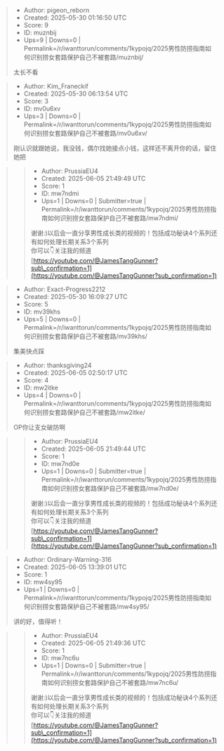 > - Author: pigeon_reborn
> - Created: 2025-05-30 01:16:50 UTC
> - Score: 9
> - ID: muznbij
> - Ups=9 | Downs=0 | Permalink=/r/iwanttorun/comments/1kypojq/2025男性防捞指南如何识别捞女套路保护自己不被套路/muznbij/
>
> 太长不看

> - Author: Kim_Franeckif
> - Created: 2025-05-30 06:13:54 UTC
> - Score: 3
> - ID: mv0u6xv
> - Ups=3 | Downs=0 | Permalink=/r/iwanttorun/comments/1kypojq/2025男性防捞指南如何识别捞女套路保护自己不被套路/mv0u6xv/
>
> 刚认识就跟她说，我没钱，偶尔找她接点小钱，这样还不离开你的话，留住她把

>> - Author: PrussiaEU4
>> - Created: 2025-06-05 21:49:49 UTC
>> - Score: 1
>> - ID: mw7ndmi
>> - Ups=1 | Downs=0 | Submitter=true | Permalink=/r/iwanttorun/comments/1kypojq/2025男性防捞指南如何识别捞女套路保护自己不被套路/mw7ndmi/
>>
>> 谢谢:)以后会一直分享男性成长类的视频的！包括成功秘诀4个系列还有如何处理长期关系3个系列  
>> 你可以👇关注我的频道  
>> [https://youtube.com/@JamesTangGunner?sub\_confirmation=1](https://youtube.com/@JamesTangGunner?sub_confirmation=1)

> - Author: Exact-Progress2212
> - Created: 2025-05-30 16:09:27 UTC
> - Score: 5
> - ID: mv39khs
> - Ups=5 | Downs=0 | Permalink=/r/iwanttorun/comments/1kypojq/2025男性防捞指南如何识别捞女套路保护自己不被套路/mv39khs/
>
> 集美快点踩

> - Author: thanksgiving24
> - Created: 2025-06-05 02:50:17 UTC
> - Score: 4
> - ID: mw2itke
> - Ups=4 | Downs=0 | Permalink=/r/iwanttorun/comments/1kypojq/2025男性防捞指南如何识别捞女套路保护自己不被套路/mw2itke/
>
> OP你让支女破防啊

>> - Author: PrussiaEU4
>> - Created: 2025-06-05 21:49:44 UTC
>> - Score: 1
>> - ID: mw7nd0e
>> - Ups=1 | Downs=0 | Submitter=true | Permalink=/r/iwanttorun/comments/1kypojq/2025男性防捞指南如何识别捞女套路保护自己不被套路/mw7nd0e/
>>
>> 谢谢:)以后会一直分享男性成长类的视频的！包括成功秘诀4个系列还有如何处理长期关系3个系列  
>> 你可以👇关注我的频道  
>> [https://youtube.com/@JamesTangGunner?sub\_confirmation=1](https://youtube.com/@JamesTangGunner?sub_confirmation=1)

> - Author: Ordinary-Warning-316
> - Created: 2025-06-05 13:39:01 UTC
> - Score: 1
> - ID: mw4sy95
> - Ups=1 | Downs=0 | Permalink=/r/iwanttorun/comments/1kypojq/2025男性防捞指南如何识别捞女套路保护自己不被套路/mw4sy95/
>
> 讲的好，值得听！

>> - Author: PrussiaEU4
>> - Created: 2025-06-05 21:49:36 UTC
>> - Score: 1
>> - ID: mw7nc6u
>> - Ups=1 | Downs=0 | Submitter=true | Permalink=/r/iwanttorun/comments/1kypojq/2025男性防捞指南如何识别捞女套路保护自己不被套路/mw7nc6u/
>>
>> 谢谢:)以后会一直分享男性成长类的视频的！包括成功秘诀4个系列还有如何处理长期关系3个系列  
>> 你可以👇关注我的频道  
>> [https://youtube.com/@JamesTangGunner?sub\_confirmation=1](https://youtube.com/@JamesTangGunner?sub_confirmation=1)
